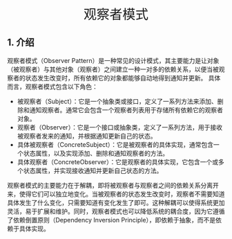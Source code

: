 <center><span style="font-size: 30px">观察者模式</span></center>

## 1. 介绍
观察者模式（Observer Pattern）是一种常见的设计模式，其主要能力是让对象（被观察者）与其他对象（观察者）之间建立一种一对多的依赖关系，以便当被观察者的状态发生改变时，所有依赖它的对象都能够自动地得到通知并更新。
具体而言，观察者模式包含以下角色：

- 被观察者（Subject）：它是一个抽象类或接口，定义了一系列方法来添加、删除和通知观察者。通常它会包含一个观察者列表用于存储所有依赖它的观察者对象。
- 观察者（Observer）：它是一个接口或抽象类，定义了一系列方法，用于接收被观察者发来的通知，并根据通知更新自己的状态。
- 具体被观察者（ConcreteSubject）：它是被观察者的具体实现，通常包含一个状态属性，以及实现添加、删除和通知观察者的方法。
- 具体观察者（ConcreteObserver）：它是观察者的具体实现，它包含一个或多个状态属性，并实现接收通知并更新自己状态的方法。

观察者模式的主要能力在于解耦，即将被观察者与观察者之间的依赖关系分离开来，使得它们可以独立地变化。当被观察者的状态发生改变时，观察者不需要知道具体发生了什么变化，只需要知道有变化发生了即可。这种解耦可以使得系统更加灵活，易于扩展和维护。同时，观察者模式也可以降低系统的耦合度，因为它遵循了依赖倒置原则（Dependency Inversion Principle），即依赖于抽象，而不是依赖于具体实现。
